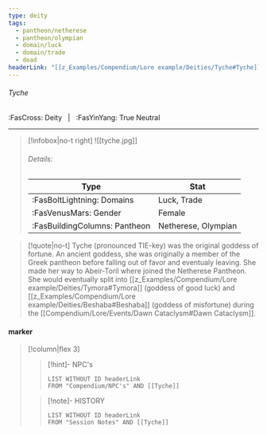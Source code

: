 ```yaml
---
type: deity
tags:
  - pantheon/netherese
  - pantheon/olympian
  - domain/luck
  - domain/trade
  - dead
headerLink: "[[z_Examples/Compendium/Lore example/Deities/Tyche#Tyche]]"
---
```


###### Tyche
<span class="sub2">:FasCross: Deity &nbsp; | &nbsp; :FasYinYang: True Neutral</span>
___

> [!infobox|no-t right]
> ![[tyche.jpg]]
> ###### Details:
> | Type | Stat |
> | ---- | ---- |
> | :FasBoltLightning: Domains | Luck, Trade |
> | :FasVenusMars: Gender | Female |
> | :FasBuildingColumns: Pantheon | Netherese, Olympian |

> [!quote|no-t]
>Tyche (pronounced TIE-key) was the original goddess of fortune. An ancient goddess, she was originally a member of the Greek pantheon before falling out of favor and eventualy leaving. She made her way to Abeir-Toril where joined the Netherese Pantheon. She would eventually split into [[z_Examples/Compendium/Lore example/Deities/Tymora#Tymora]] (goddess of good luck) and [[z_Examples/Compendium/Lore example/Deities/Beshaba#Beshaba]] (goddess of misfortune) during the [[Compendium/Lore/Events/Dawn Cataclysm#Dawn Cataclysm]].

#### marker
> [!column|flex 3]
>> [!hint]-  NPC's
>>```dataview
>>LIST WITHOUT ID headerLink
>>FROM "Compendium/NPC's" AND [[Tyche]] 
>
>>[!note]- HISTORY
>>```dataview
>>LIST WITHOUT ID headerLink
>>FROM "Session Notes" AND [[Tyche]]
